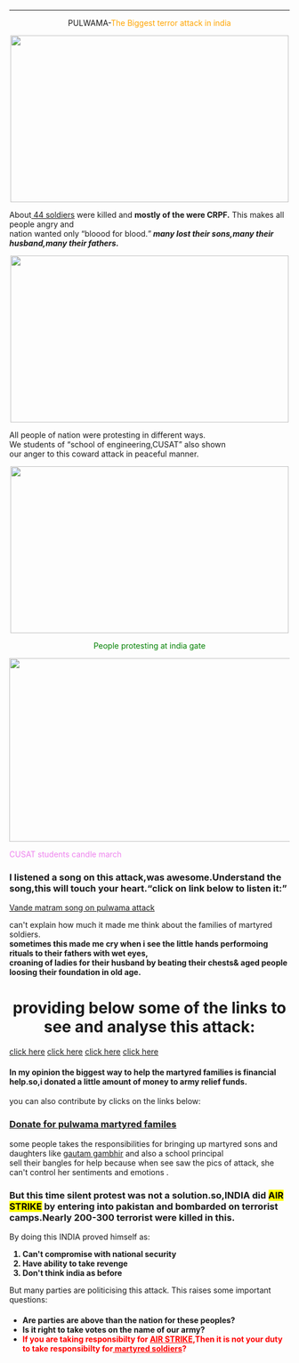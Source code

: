 <!doctype html>
<html>
<head>
<title>Pulwama attack</title>
</head>
<body>
<center>
<p><mark><hr>PULWAMA</mark>-<span style="color:red"><span style="color:orange">The Biggest terror attack in india</span></hr></p>
<img src="b7.png" height="300" width="500">
</center>
<p>About<u> 44 soldiers</u> were killed and <b>mostly of the were CRPF.</b> This makes all people angry and </br>nation wanted only <q>bloood for blood.</q><i><b> many lost their sons,many their husband,many their fathers.</i> </b></p>
<center>
<img src="b8.png" height="300" width="500">
</center>
<p>All people of nation were protesting in different ways.</br>We students of <q>school of engineering,CUSAT</q> also shown</br> our anger to this coward attack in peaceful manner.
<center>
<img src="b9.png" height="300" width="500">
<p><span style="color:green">People protesting at india gate</span></p>
</center>
<img src="b4.jpg" height="330" width="550">
<p style="color:violet"> CUSAT students candle march</p>
<h3>I listened a song on this attack,was awesome.Understand the song,this will touch your heart.<q>click on link below to listen it:</q></h3> 
<a href="https://www.youtube.com/watch?v=XQPrPzT6uqE&feature=youtu.be&has_verified=1" target="_blank" >Vande matram song on pulwama attack</a>
<p>can't explain how much it made me think about the families of martyred soldiers.</br><b>sometimes this made me cry when i see the little hands performoing rituals to their fathers with wet eyes,</br>croaning of ladies for their husband by beating their chests& aged people loosing their foundation in old age.</b></p>
<center>
<h1>providing below some of the links to see and analyse this attack:</h1>
</center>
<a href="https://www.thequint.com/news/india/pulwama-terror-attack-family-members-pay-last-respects-to-martyrs" target="_blank" >click here</a>
<a href="https://www.firstpost.com/india/pulwama-attack-kin-of-jawans-killed-in-blast-conduct-last-rites-3-year-old-lights-fathers-pyre-in-uttarakhand-6100381.html" target="_blank" >click here</a>
<a href="https://www.ndtv.com/india-news/pulwama-terror-attack-uttarakhand-mourns-death-of-army-major-vibhuti-dhoundiyal-killed-in-pulwama-te-1995843" target="_blank" >click here</a>
<a href="https://www.indiatvnews.com/news/india-pulwama-terror-attack-40-crpf-bravehearts-laid-to-rest-as-india-gives-final-farewell-tributes-pour-in-from-across-the-world-504777" target="_blank" >click here</a>
<h4>In my opinion the biggest way to help the martyred families is financial help.so,i donated a little amount of money to army relief funds.</h4>
<p>you can also contribute by clicks on the links below:</p>
<a href="https://paytm.com/helpinghand/crpf-wives-welfare-association" target="_blank" ><h3>Donate for pulwama martyred familes </h3></a>
<p>some people takes the responsibilities for bringing up martyred sons and daughters like <u>gautam gambhir</u> and also a school principal</br> sell their bangles for help because when see saw the pics of attack, she can't control her sentiments and emotions .</p>
<h3>But this time silent protest was not a solution.so,INDIA did <mark>AIR STRIKE</mark> by entering into pakistan and bombarded on terrorist camps.Nearly 200-300 terrorist were killed in this.</h3>
<p>By doing this INDIA proved himself as:</p>
<b>
<ol>
<li>Can't compromise with national security</li>
<li>Have ability to take revenge</li>
<li>Don't think india as before</li>
</b>
</ol>
<p>But many parties are politicising this attack. This raises some important questions:</p> 
<ul>
<h4>
<li>Are parties are above than the nation for these peoples?</li>
<li>Is it right to take votes on the name of our army?</li>
<li><span style="color:red">If you are taking responsibilty for <U>AIR STRIKE</U>,Then it is not your duty to take responsibilty for<u> martyred soldiers</u>?</li></span>
</h4>
</ul>

</body>
</html>

